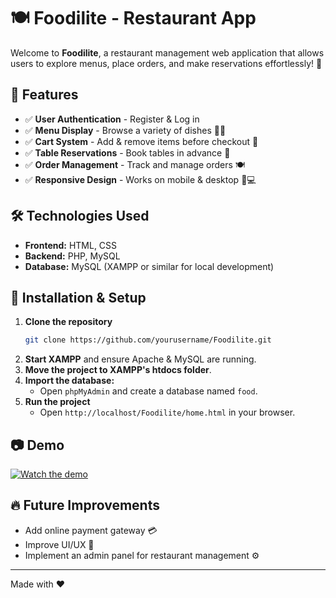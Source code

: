 # 🍽️ Foodilite - Restaurant App

Welcome to **Foodilite**, a restaurant management web application that allows users to explore menus, place orders, and make reservations effortlessly! 🚀

## 📌 Features

- ✅ **User Authentication** - Register & Log in
- ✅ **Menu Display** - Browse a variety of dishes 🍕🥗
- ✅ **Cart System** - Add & remove items before checkout 🛒
- ✅ **Table Reservations** - Book tables in advance 📅
- ✅ **Order Management** - Track and manage orders 🍽️
- ✅ **Responsive Design** - Works on mobile & desktop 📱💻

## 🛠️ Technologies Used

- **Frontend:** HTML, CSS
- **Backend:** PHP, MySQL
- **Database:** MySQL (XAMPP or similar for local development)

## 🚀 Installation & Setup

1. **Clone the repository**
   ```sh
   git clone https://github.com/yourusername/Foodilite.git
   ```
2. **Start XAMPP** and ensure Apache & MySQL are running.
3. **Move the project to XAMPP's htdocs folder**.
4. **Import the database:**
   - Open `phpMyAdmin` and create a database named `food`.
5. **Run the project**
   - Open `http://localhost/Foodilite/home.html` in your browser.

## 📷 Demo
[![Watch the demo](https://github.com/user-attachments/assets/ffa5fe72-d03e-48e2-9236-1571228bf163)](https://drive.google.com/file/d/1wQlXNuaDey59EBIp9WW926rnAgLikSsl/view?usp=drive_link)


## 🔥 Future Improvements

- Add online payment gateway 💳
- Improve UI/UX 🎨
- Implement an admin panel for restaurant management ⚙️

---

Made with ❤️

